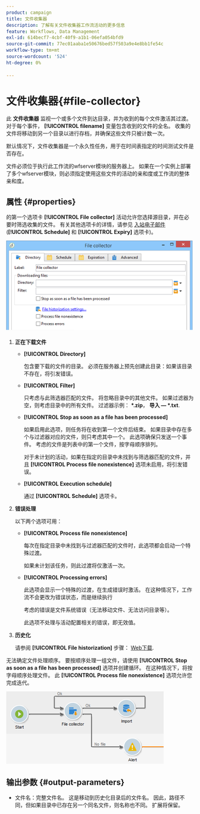 ```yaml
---
product: campaign
title: 文件收集器
description: 了解有关文件收集器工作流活动的更多信息
feature: Workflows, Data Management
exl-id: 614becf7-4cbf-40f9-a1b1-06efa054bfd9
source-git-commit: 77ec01aaba1e50676bed57f503a9e4e8bb1fe54c
workflow-type: tm+mt
source-wordcount: '524'
ht-degree: 0%

---
```


# 文件收集器{#file-collector}



此 **文件收集器** 监视一个或多个文件到达目录，并为收到的每个文件激活其过渡。 对于每个事件， **[!UICONTROL filename]** 变量包含收到的文件的全名。 收集的文件将移动到另一个目录以进行存档，并确保这些文件只被计数一次。

默认情况下，文件收集器是一个永久性任务，用于在时间表指定的时间测试文件是否存在。

文件必须位于执行此工作流的wfserver模块的服务器上。 如果在一个实例上部署了多个wfserver模块，则必须指定使用这些文件的活动的亲和度或工作流的整体亲和度。

## 属性 {#properties}

的第一个选项卡 **[!UICONTROL File collector]** 活动允许您选择源目录，并在必要时筛选收集的文件。 有关其他选项卡的详情，请参见 [入站电子邮件](inbound-emails.md) (**[!UICONTROL Schedule]** 和 **[!UICONTROL Expiry]** 选项卡)。

![](assets/file_collect_edit.png)

1. **正在下载文件**

   * **[!UICONTROL Directory]**

      包含要下载的文件的目录。 必须在服务器上预先创建此目录：如果该目录不存在，将引发错误。

   * **[!UICONTROL Filter]**

      只考虑与此筛选器匹配的文件。 将忽略目录中的其他文件。 如果过滤器为空，则考虑目录中的所有文件。 过滤器示例： **&#42;.zip**， **导入 — &#42;.txt**.

   * **[!UICONTROL Stop as soon as a file has been processed]**

      如果启用此选项，则任务将在收到第一个文件后结束。 如果目录中存在多个与过滤器对应的文件，则只考虑其中一个。 此选项确保只发送一个事件。 考虑的文件是列表中的第一个文件，按字母顺序排列。

      对于未计划的活动，如果在指定的目录中未找到与筛选器匹配的文件，并且 **[!UICONTROL Process file nonexistence]** 选项未启用，将引发错误。

   * **[!UICONTROL Execution schedule]**

      通过 **[!UICONTROL Schedule]** 选项卡。

1. **错误处理**

   以下两个选项可用：

   * **[!UICONTROL Process file nonexistence]**

      每次在指定目录中未找到与过滤器匹配的文件时，此选项都会启动一个特殊过渡。

      如果未计划该任务，则此过渡将仅激活一次。

   * **[!UICONTROL Processing errors]**

      此选项会显示一个特殊的过渡，在生成错误时激活。 在这种情况下，工作流不会更改为错误状态，而是继续执行

      考虑的错误是文件系统错误（无法移动文件、无法访问目录等）。

      此选项不处理与活动配置相关的错误，即无效值。

1. **历史化**

   请参阅 **[!UICONTROL File historization]** 步骤： [Web下载](web-download.md).

无法确定文件处理顺序。 要按顺序处理一组文件，请使用 **[!UICONTROL Stop as soon as a file has been processed]** 选项并创建循环。 在这种情况下，将按字母顺序处理文件。 此 **[!UICONTROL Process file nonexistence]** 选项允许您完成迭代。

![](assets/file_collect_loop.png)

## 输出参数 {#output-parameters}

* 文件名：完整文件名。 这是移动到历史化目录后的文件名。 因此，路径不同，但如果目录中已存在另一个同名文件，则名称也不同。 扩展将保留。
